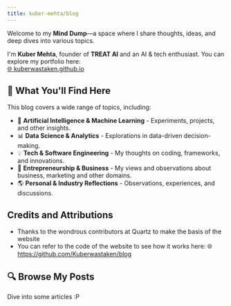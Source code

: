 ```yaml
---
title: kuber-mehta/blog
---
```

Welcome to my **Mind Dump**—a space where I share thoughts, ideas, and deep dives into various topics.  

I'm **Kuber Mehta**, founder of **TREAT AI** and an AI & tech enthusiast. You can explore my portfolio here:  
[🌐 kuberwastaken.github.io](https://kuberwastaken.github.io/)  

## 📖 What You'll Find Here  
This blog covers a wide range of topics, including:  
- 🚀 **Artificial Intelligence & Machine Learning** - Experiments, projects, and other insights.  
- 📊 **Data Science & Analytics** - Explorations in data-driven decision-making.  
- 💡 **Tech & Software Engineering** - My thoughts on coding, frameworks, and innovations.  
- 💼 **Entrepreneurship & Business** - My views and observations about business, marketing and other domains.
- 🌎 **Personal & Industry Reflections** - Observations, experiences, and discussions.  
## Credits and Attributions 

- Thanks to the wondrous contributors at Quartz to make the basis of the website
- You can refer to the code of the website to see how it works here:
🌐 https://github.com/Kuberwastaken/blog
## 🔍 Browse My Posts  
Dive into some articles :P
